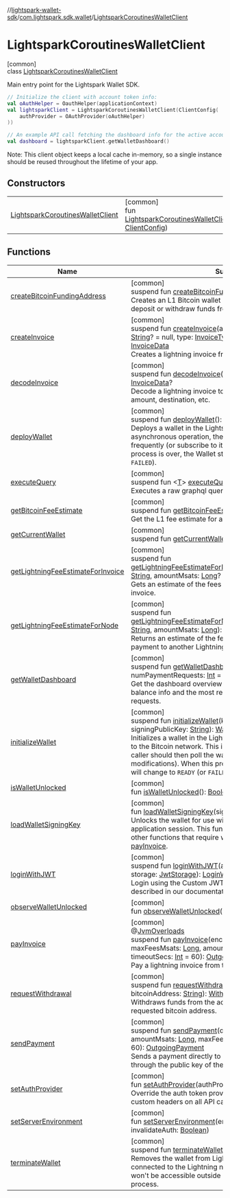 //[lightspark-wallet-sdk](../../../index.md)/[com.lightspark.sdk.wallet](../index.md)/[LightsparkCoroutinesWalletClient](index.md)

# LightsparkCoroutinesWalletClient

[common]\
class [LightsparkCoroutinesWalletClient](index.md)

Main entry point for the Lightspark Wallet SDK.

```kotlin
// Initialize the client with account token info:
val oAuthHelper = OauthHelper(applicationContext)
val lightsparkClient = LightsparkCoroutinesWalletClient(ClientConfig(
    authProvider = OAuthProvider(oAuthHelper)
))

// An example API call fetching the dashboard info for the active account:
val dashboard = lightsparkClient.getWalletDashboard()
```

Note: This client object keeps a local cache in-memory, so a single instance should be reused throughout the lifetime of your app.

## Constructors

| | |
|---|---|
| [LightsparkCoroutinesWalletClient](-lightspark-coroutines-wallet-client.md) | [common]<br>fun [LightsparkCoroutinesWalletClient](-lightspark-coroutines-wallet-client.md)(config: [ClientConfig](../-client-config/index.md)) |

## Functions

| Name | Summary |
|---|---|
| [createBitcoinFundingAddress](create-bitcoin-funding-address.md) | [common]<br>suspend fun [createBitcoinFundingAddress](create-bitcoin-funding-address.md)(): [String](https://kotlinlang.org/api/latest/jvm/stdlib/kotlin/-string/index.html)<br>Creates an L1 Bitcoin wallet address which can be used to deposit or withdraw funds from the Lightning wallet. |
| [createInvoice](create-invoice.md) | [common]<br>suspend fun [createInvoice](create-invoice.md)(amountMsats: [Long](https://kotlinlang.org/api/latest/jvm/stdlib/kotlin/-long/index.html), memo: [String](https://kotlinlang.org/api/latest/jvm/stdlib/kotlin/-string/index.html)? = null, type: [InvoiceType](../../com.lightspark.sdk.wallet.model/-invoice-type/index.md) = InvoiceType.STANDARD): [InvoiceData](../../com.lightspark.sdk.wallet.model/-invoice-data/index.md)<br>Creates a lightning invoice from the current wallet. |
| [decodeInvoice](decode-invoice.md) | [common]<br>suspend fun [decodeInvoice](decode-invoice.md)(encodedInvoice: [String](https://kotlinlang.org/api/latest/jvm/stdlib/kotlin/-string/index.html)): [InvoiceData](../../com.lightspark.sdk.wallet.model/-invoice-data/index.md)?<br>Decode a lightning invoice to get its details included payment amount, destination, etc. |
| [deployWallet](deploy-wallet.md) | [common]<br>suspend fun [deployWallet](deploy-wallet.md)(): [Wallet](../../com.lightspark.sdk.wallet.model/-wallet/index.md)?<br>Deploys a wallet in the Lightspark infrastructure. This is an asynchronous operation, the caller should then poll the wallet frequently (or subscribe to its modifications). When this process is over, the Wallet status will change to `DEPLOYED` (or `FAILED`). |
| [executeQuery](execute-query.md) | [common]<br>suspend fun &lt;[T](execute-query.md)&gt; [executeQuery](execute-query.md)(query: Query&lt;[T](execute-query.md)&gt;): [T](execute-query.md)?<br>Executes a raw graphql query against the server. |
| [getBitcoinFeeEstimate](get-bitcoin-fee-estimate.md) | [common]<br>suspend fun [getBitcoinFeeEstimate](get-bitcoin-fee-estimate.md)(): [FeeEstimate](../../com.lightspark.sdk.wallet.model/-fee-estimate/index.md)<br>Get the L1 fee estimate for a deposit or withdrawal. |
| [getCurrentWallet](get-current-wallet.md) | [common]<br>suspend fun [getCurrentWallet](get-current-wallet.md)(): [Wallet](../../com.lightspark.sdk.wallet.model/-wallet/index.md)? |
| [getLightningFeeEstimateForInvoice](get-lightning-fee-estimate-for-invoice.md) | [common]<br>suspend fun [getLightningFeeEstimateForInvoice](get-lightning-fee-estimate-for-invoice.md)(encodedPaymentRequest: [String](https://kotlinlang.org/api/latest/jvm/stdlib/kotlin/-string/index.html), amountMsats: [Long](https://kotlinlang.org/api/latest/jvm/stdlib/kotlin/-long/index.html)? = null): [CurrencyAmount](../../com.lightspark.sdk.wallet.model/-currency-amount/index.md)<br>Gets an estimate of the fees that will be paid for a Lightning invoice. |
| [getLightningFeeEstimateForNode](get-lightning-fee-estimate-for-node.md) | [common]<br>suspend fun [getLightningFeeEstimateForNode](get-lightning-fee-estimate-for-node.md)(destinationNodePublicKey: [String](https://kotlinlang.org/api/latest/jvm/stdlib/kotlin/-string/index.html), amountMsats: [Long](https://kotlinlang.org/api/latest/jvm/stdlib/kotlin/-long/index.html)): [CurrencyAmount](../../com.lightspark.sdk.wallet.model/-currency-amount/index.md)<br>Returns an estimate of the fees that will be paid to send a payment to another Lightning node. |
| [getWalletDashboard](get-wallet-dashboard.md) | [common]<br>suspend fun [getWalletDashboard](get-wallet-dashboard.md)(numTransactions: [Int](https://kotlinlang.org/api/latest/jvm/stdlib/kotlin/-int/index.html) = 20, numPaymentRequests: [Int](https://kotlinlang.org/api/latest/jvm/stdlib/kotlin/-int/index.html) = 20): [WalletDashboard](../../com.lightspark.sdk.wallet.graphql/-wallet-dashboard/index.md)?<br>Get the dashboard overview for a Lightning wallet. Includes balance info and the most recent transactions and payment requests. |
| [initializeWallet](initialize-wallet.md) | [common]<br>suspend fun [initializeWallet](initialize-wallet.md)(keyType: [KeyType](../../com.lightspark.sdk.wallet.model/-key-type/index.md), signingPublicKey: [String](https://kotlinlang.org/api/latest/jvm/stdlib/kotlin/-string/index.html)): [Wallet](../../com.lightspark.sdk.wallet.model/-wallet/index.md)?<br>Initializes a wallet in the Lightspark infrastructure and syncs it to the Bitcoin network. This is an asynchronous operation, the caller should then poll the wallet frequently (or subscribe to its modifications). When this process is over, the Wallet status will change to `READY` (or `FAILED`). |
| [isWalletUnlocked](is-wallet-unlocked.md) | [common]<br>fun [isWalletUnlocked](is-wallet-unlocked.md)(): [Boolean](https://kotlinlang.org/api/latest/jvm/stdlib/kotlin/-boolean/index.html) |
| [loadWalletSigningKey](load-wallet-signing-key.md) | [common]<br>fun [loadWalletSigningKey](load-wallet-signing-key.md)(signingKeyBytesPEM: [ByteArray](https://kotlinlang.org/api/latest/jvm/stdlib/kotlin/-byte-array/index.html))<br>Unlocks the wallet for use with the SDK for the current application session. This function must be called before any other functions that require wallet signing keys, including [payInvoice](pay-invoice.md). |
| [loginWithJWT](login-with-j-w-t.md) | [common]<br>suspend fun [loginWithJWT](login-with-j-w-t.md)(accountId: [String](https://kotlinlang.org/api/latest/jvm/stdlib/kotlin/-string/index.html), jwt: [String](https://kotlinlang.org/api/latest/jvm/stdlib/kotlin/-string/index.html), storage: [JwtStorage](../../com.lightspark.sdk.wallet.auth.jwt/-jwt-storage/index.md)): [LoginWithJWTOutput](../../com.lightspark.sdk.wallet.model/-login-with-j-w-t-output/index.md)<br>Login using the Custom JWT authentication scheme described in our documentation. |
| [observeWalletUnlocked](observe-wallet-unlocked.md) | [common]<br>fun [observeWalletUnlocked](observe-wallet-unlocked.md)(): Flow&lt;[Boolean](https://kotlinlang.org/api/latest/jvm/stdlib/kotlin/-boolean/index.html)&gt; |
| [payInvoice](pay-invoice.md) | [common]<br>@[JvmOverloads](https://kotlinlang.org/api/latest/jvm/stdlib/kotlin.jvm/-jvm-overloads/index.html)<br>suspend fun [payInvoice](pay-invoice.md)(encodedInvoice: [String](https://kotlinlang.org/api/latest/jvm/stdlib/kotlin/-string/index.html), maxFeesMsats: [Long](https://kotlinlang.org/api/latest/jvm/stdlib/kotlin/-long/index.html), amountMsats: [Long](https://kotlinlang.org/api/latest/jvm/stdlib/kotlin/-long/index.html)? = null, timeoutSecs: [Int](https://kotlinlang.org/api/latest/jvm/stdlib/kotlin/-int/index.html) = 60): [OutgoingPayment](../../com.lightspark.sdk.wallet.model/-outgoing-payment/index.md)<br>Pay a lightning invoice from the current wallet. |
| [requestWithdrawal](request-withdrawal.md) | [common]<br>suspend fun [requestWithdrawal](request-withdrawal.md)(amountSats: [Long](https://kotlinlang.org/api/latest/jvm/stdlib/kotlin/-long/index.html), bitcoinAddress: [String](https://kotlinlang.org/api/latest/jvm/stdlib/kotlin/-string/index.html)): [WithdrawalRequest](../../com.lightspark.sdk.wallet.model/-withdrawal-request/index.md)<br>Withdraws funds from the account and sends it to the requested bitcoin address. |
| [sendPayment](send-payment.md) | [common]<br>suspend fun [sendPayment](send-payment.md)(destinationPublicKey: [String](https://kotlinlang.org/api/latest/jvm/stdlib/kotlin/-string/index.html), amountMsats: [Long](https://kotlinlang.org/api/latest/jvm/stdlib/kotlin/-long/index.html), maxFeesMsats: [Long](https://kotlinlang.org/api/latest/jvm/stdlib/kotlin/-long/index.html), timeoutSecs: [Int](https://kotlinlang.org/api/latest/jvm/stdlib/kotlin/-int/index.html) = 60): [OutgoingPayment](../../com.lightspark.sdk.wallet.model/-outgoing-payment/index.md)<br>Sends a payment directly to a node on the Lightning Network through the public key of the node without an invoice. |
| [setAuthProvider](set-auth-provider.md) | [common]<br>fun [setAuthProvider](set-auth-provider.md)(authProvider: AuthProvider)<br>Override the auth token provider for this client to provide custom headers on all API calls. |
| [setServerEnvironment](set-server-environment.md) | [common]<br>fun [setServerEnvironment](set-server-environment.md)(environment: ServerEnvironment, invalidateAuth: [Boolean](https://kotlinlang.org/api/latest/jvm/stdlib/kotlin/-boolean/index.html)) |
| [terminateWallet](terminate-wallet.md) | [common]<br>suspend fun [terminateWallet](terminate-wallet.md)(): [Wallet](../../com.lightspark.sdk.wallet.model/-wallet/index.md)?<br>Removes the wallet from Lightspark infrastructure. It won't be connected to the Lightning network anymore and its funds won't be accessible outside of the Funds Recovery Kit process. |
